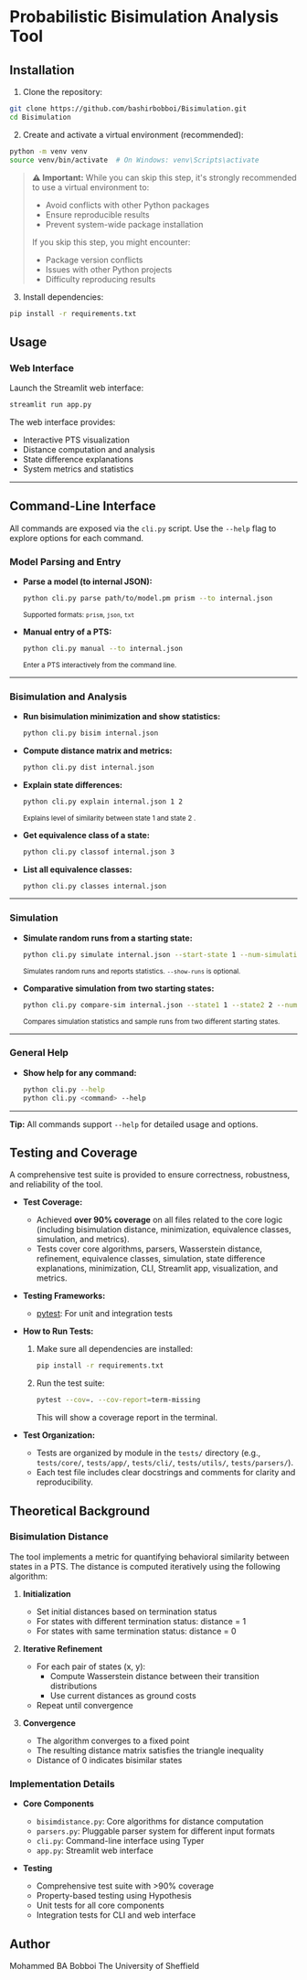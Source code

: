 # Probabilistic Bisimulation Analysis Tool

## Installation

1. Clone the repository:
```bash
git clone https://github.com/bashirbobboi/Bisimulation.git
cd Bisimulation
```

2. Create and activate a virtual environment (recommended):
```bash
python -m venv venv
source venv/bin/activate  # On Windows: venv\Scripts\activate
```

> **⚠️ Important:** While you can skip this step, it's strongly recommended to use a virtual environment to:
> - Avoid conflicts with other Python packages
> - Ensure reproducible results
> - Prevent system-wide package installation
> 
> If you skip this step, you might encounter:
> - Package version conflicts
> - Issues with other Python projects
> - Difficulty reproducing results

3. Install dependencies:
```bash
pip install -r requirements.txt
```

## Usage

### Web Interface

Launch the Streamlit web interface:
```bash
streamlit run app.py
```

The web interface provides:
- Interactive PTS visualization
- Distance computation and analysis
- State difference explanations
- System metrics and statistics

---

## Command-Line Interface

All commands are exposed via the `cli.py` script. Use the `--help` flag to explore options for each command.

### Model Parsing and Entry

- **Parse a model (to internal JSON):**
  ```bash
  python cli.py parse path/to/model.pm prism --to internal.json
  ```
  <sub>Supported formats: `prism`, `json`, `txt`</sub>

- **Manual entry of a PTS:**
  ```bash
  python cli.py manual --to internal.json
  ```
  <sub>Enter a PTS interactively from the command line.</sub>

---

### Bisimulation and Analysis

- **Run bisimulation minimization and show statistics:**
  ```bash
  python cli.py bisim internal.json
  ```

- **Compute distance matrix and metrics:**
  ```bash
  python cli.py dist internal.json
  ```

- **Explain state differences:**
  ```bash
  python cli.py explain internal.json 1 2
  ```
  <sub>Explains level of similarity between state 1 and state 2 .</sub>

- **Get equivalence class of a state:**
  ```bash
  python cli.py classof internal.json 3
  ```

- **List all equivalence classes:**
  ```bash
  python cli.py classes internal.json
  ```

---

### Simulation

- **Simulate random runs from a starting state:**
  ```bash
  python cli.py simulate internal.json --start-state 1 --num-simulations 100 --max-steps 100 --show-runs
  ```
  <sub>Simulates random runs and reports statistics. `--show-runs` is optional.</sub>

- **Comparative simulation from two starting states:**
  ```bash
  python cli.py compare-sim internal.json --state1 1 --state2 2 --num-runs 20 --max-steps 100 --show-runs
  ```
  <sub>Compares simulation statistics and sample runs from two different starting states.</sub>

---

### General Help

- **Show help for any command:**
  ```bash
  python cli.py --help
  python cli.py <command> --help
  ```

---

**Tip:** All commands support `--help` for detailed usage and options.

## Testing and Coverage

A comprehensive test suite is provided to ensure correctness, robustness, and reliability of the tool.

- **Test Coverage:**
  - Achieved **over 90% coverage** on all files related to the core logic (including bisimulation distance, minimization, equivalence classes, simulation, and metrics).
  - Tests cover core algorithms, parsers, Wasserstein distance, refinement, equivalence classes, simulation, state difference explanations, minimization, CLI, Streamlit app, visualization, and metrics.

- **Testing Frameworks:**
  - [pytest](https://docs.pytest.org/): For unit and integration tests

- **How to Run Tests:**
  1. Make sure all dependencies are installed:
     ```bash
     pip install -r requirements.txt
     ```
  2. Run the test suite:
     ```bash
     pytest --cov=. --cov-report=term-missing
     ```
     This will show a coverage report in the terminal.

- **Test Organization:**
  - Tests are organized by module in the `tests/` directory (e.g., `tests/core/`, `tests/app/`, `tests/cli/`, `tests/utils/`, `tests/parsers/`).
  - Each test file includes clear docstrings and comments for clarity and reproducibility.

## Theoretical Background

### Bisimulation Distance

The tool implements a metric for quantifying behavioral similarity between states in a PTS. The distance is computed iteratively using the following algorithm:

1. **Initialization**
   - Set initial distances based on termination status
   - For states with different termination status: distance = 1
   - For states with same termination status: distance = 0

2. **Iterative Refinement**
   - For each pair of states (x, y):
     - Compute Wasserstein distance between their transition distributions
     - Use current distances as ground costs
   - Repeat until convergence

3. **Convergence**
   - The algorithm converges to a fixed point
   - The resulting distance matrix satisfies the triangle inequality
   - Distance of 0 indicates bisimilar states

### Implementation Details

- **Core Components**
  - `bisimdistance.py`: Core algorithms for distance computation
  - `parsers.py`: Pluggable parser system for different input formats
  - `cli.py`: Command-line interface using Typer
  - `app.py`: Streamlit web interface

- **Testing**
  - Comprehensive test suite with >90% coverage
  - Property-based testing using Hypothesis
  - Unit tests for all core components
  - Integration tests for CLI and web interface

## Author

Mohammed BA Bobboi
The University of Sheffield

